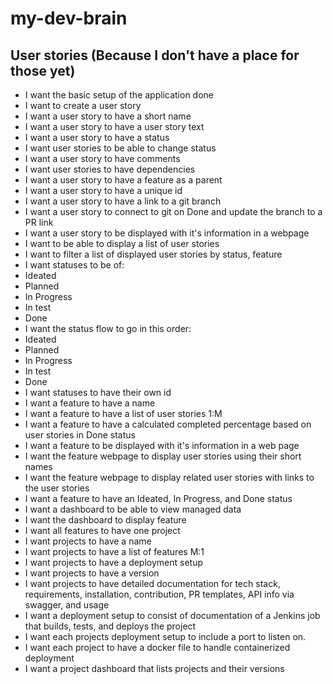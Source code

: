 # my-dev-brain

## User stories (Because I don't have a place for those yet)
* I want the basic setup of the application done
* I want to create a user story
* I want a user story to have a short name
* I want a user story to have a user story text
* I want a user story to have a status
* I want user stories to be able to change status
* I want a user story to have comments
* I want user stories to have dependencies
* I want a user story to have a feature as a parent
* I want a user story to have a unique id
* I want a user story to have a link to a git branch
* I want a user story to connect to git on Done and update the branch to a PR link
* I want a user story to be displayed with it's information in a webpage
* I want to be able to display a list of user stories
* I want to filter a list of displayed user stories by status, feature
* I want statuses to be of:
 * Ideated
 * Planned
 * In Progress
 * In test
 * Done
* I want the status flow to go in this order:
 * Ideated
 * Planned
 * In Progress
 * In test
 * Done
* I want statuses to have their own id
* I want a feature to have a name
* I want a feature to have a list of user stories 1:M
* I want a feature to have a calculated completed percentage based on user stories in Done status
* I want a feature to be displayed with it's information in a web page
* I want the feature webpage to display user stories using their short names
* I want the feature webpage to display related user stories with links to the user stories
* I want a feature to have an Ideated, In Progress, and Done status
* I want a dashboard to be able to view managed data
* I want the dashboard to display feature 
* I want all features to have one project 
* I want projects to have a name
* I want projects to have a list of features M:1
* I want projects to have a deployment setup
* I want projects to have a version
* I want projects to have detailed documentation for tech stack, requirements, installation, contribution, PR templates, API info via swagger, and usage
* I want a deployment setup to consist of documentation of a Jenkins job that builds, tests, and deploys the project
* I want each projects deployment setup to include a port to listen on.
* I want each project to have a docker file to handle containerized deployment
* I want a project dashboard that lists projects and their versions

